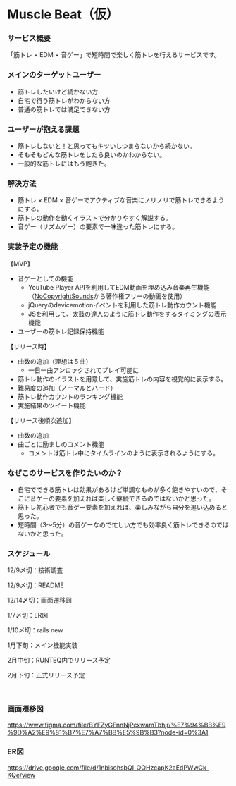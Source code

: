 # Muscle Beat（仮）

### サービス概要

「筋トレ × EDM × 音ゲー」で短時間で楽しく筋トレを行えるサービスです。


### メインのターゲットユーザー

- 筋トレしたいけど続かない方
- 自宅で行う筋トレがわからない方
- 普通の筋トレでは満足できない方


### ユーザーが抱える課題

- 筋トレしないと！と思ってもキツいしつまらないから続かない。
- そもそもどんな筋トレをしたら良いのかわからない。
- 一般的な筋トレにはもう飽きた。


### 解決方法

- 筋トレ × EDM × 音ゲーでアクティブな音楽にノリノリで筋トレできるようにする。
- 筋トレの動作を動くイラストで分かりやすく解説する。
- 音ゲー（リズムゲー）の要素で一味違った筋トレにする。


### 実装予定の機能

【MVP】

- 音ゲーとしての機能
    - YouTube Player APIを利用してEDM動画を埋め込み音楽再生機能（[NoCopyrightSounds](https://www.youtube.com/channel/UC_aEa8K-EOJ3D6gOs7HcyNg)から著作権フリーの動画を使用）
    - jQueryのdevicemotionイベントを利用した筋トレ動作カウント機能
    - JSを利用して、太鼓の達人のように筋トレ動作をするタイミングの表示機能
- ユーザーの筋トレ記録保持機能

【リリース時】

- 曲数の追加（理想は５曲）
    - 一日一曲アンロックされてプレイ可能に
- 筋トレ動作のイラストを用意して、実施筋トレの内容を視覚的に表示する。
- 難易度の追加（ノーマルとハード）
- 筋トレ動作カウントのランキング機能
- 実施結果のツイート機能

【リリース後順次追加】

- 曲数の追加
- 曲ごとに励ましのコメント機能
    - コメントは筋トレ中にタイムラインのように表示されるようにする。


### なぜこのサービスを作りたいのか？

- 自宅でできる筋トレは効果があるけど単調なものが多く飽きやすいので、そこに音ゲーの要素を加えれば楽しく継続できるのではないかと思った。
- 筋トレ初心者でも音ゲー要素を加えれば、楽しみながら自分を追い込めると思った。
- 短時間（3〜5分）の音ゲーなので忙しい方でも効率良く筋トレできるのではないかと思った。


### スケジュール

12/9〆切：技術調査

12/9〆切：README

12/14〆切：画面遷移図

1/7〆切：ER図

1/10〆切：rails new

1月下旬：メイン機能実装

2月中旬：RUNTEQ内でリリース予定

2月下旬：正式リリース予定

<br>

### 画面遷移図
https://www.figma.com/file/BYFZyGFnnNjPcxwamTbhjr/%E7%94%BB%E9%9D%A2%E9%81%B7%E7%A7%BB%E5%9B%B3?node-id=0%3A1


### ER図
https://drive.google.com/file/d/1nbisohsbQI_OQHzcapK2aEdPWwCk-KQe/view